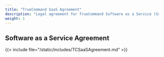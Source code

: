 ```yaml
---
title: "TrueCommand SaaS Agreement"
description: "Legal agreement for TrueCommand Software as a Service (SaaS)."
weight: 1
---
```


## Software as a Service Agreement

{{< include file="/static/includes/TCSaaSAgreement.md" >}}
